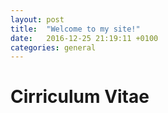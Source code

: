 ```yaml
---
layout: post
title:  "Welcome to my site!"
date:   2016-12-25 21:19:11 +0100
categories: general
---
```

# Cirriculum Vitae
